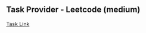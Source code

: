 ## Task Provider - Leetcode (medium)

[Task Link](https://leetcode.com/problems/find-if-path-exists-in-graph/description/?envType=daily-question&envId=2024-04-21)